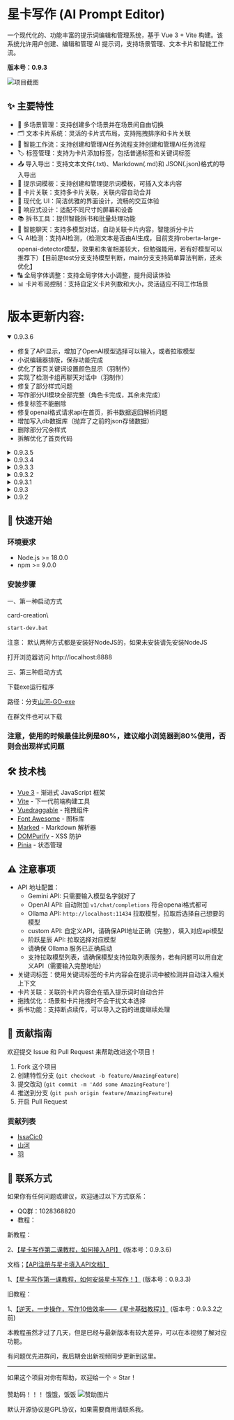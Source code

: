 # 星卡写作 (AI Prompt Editor)

一个现代化的、功能丰富的提示词编辑和管理系统，基于 Vue 3 + Vite 构建。该系统允许用户创建、编辑和管理 AI 提示词，支持场景管理、文本卡片和智能工作流。

**版本号：0.9.3**

![项目截图](./public/yangli.png)

## ✨ 主要特性

- 📝 多场景管理：支持创建多个场景并在场景间自由切换
- 🗂️ 文本卡片系统：灵活的卡片式布局，支持拖拽排序和卡片关联
- 🤖 智能工作流：支持创建和管理AI任务流程支持创建和管理AI任务流程
- 🏷️ 标签管理：支持为卡片添加标签，包括普通标签和关键词标签
- 📤 导入导出：支持文本文件(.txt)、Markdown(.md)和 JSON(.json)格式的导入导出
- 🎯 提示词模板：支持创建和管理提示词模板，可插入文本内容
- 🔗 卡片关联：支持多卡片关联，关联内容自动合并
- 🎨 现代化 UI：简洁优雅的界面设计，流畅的交互体验
- 📱 响应式设计：适配不同尺寸的屏幕和设备
- 📚 拆书工具：提供智能拆书和批量处理功能
- 💬 智能聊天：支持多模型对话，自动关联卡片内容，智能拆分卡片
- 🔍 AI检测：支持AI检测，（检测文本是否由AI生成，目前支持roberta-large-openai-detector模型，效果和朱雀相差较大，但勉强能用，若有好模型可以推荐下）【目前是test分支支持模型判断，main分支支持简单算法判断，还未优化】
- 🔠 全局字体调整：支持全局字体大小调整，提升阅读体验
- 📊 卡片布局控制：支持自定义卡片列数和大小，灵活适应不同工作场景

# 版本更新内容:
<details open>
<summary>0.9.3.6</summary>

- 修复了API显示，增加了OpenAI模型选择可以输入，或者拉取模型
- 小说编辑器排版，保存功能完成
- 优化了首页关键词设置颜色显示（羽制作）
- 实现了检测卡组再聊天对话中（羽制作）
- 修复了部分样式问题
- 写作部分UI模块全部完整（角色卡完成，其余未完成）
- 修复标签不能删除
- 修复openai格式请求api在首页，拆书数据返回解析问题
- 增加写入db数据库（抛弃了之前的json存储数据）
- 删除部分冗余样式
- 拆解优化了首页代码

</details>

<details>
<summary>0.9.3.5</summary>

- 小说编辑器基础版本-为完善
- 修复了拆书无法终止，删除记录后不会处理的bug
- 基本的小说编辑器功能（没上ai功能）
- 手动选择关键词是否附加检索（羽制作）
- 用户可以发送助手的回答（羽制作）
- 可以导出选中拆书的卡片导出txt
- 可以制作卡片组，用来自由组合卡片（羽制作）
- 关键词选择弹窗，可以在选择时打开卡片详情页面进行修改（羽制作）
- 修复了卡片组的bug
- 卡片属性（设置颜色）、关键词选择弹窗，可以在选择时打开卡片详情页面进行修改（ctrl点击关键词跳转到对应卡片）（羽制作）
- 优化了对话卡片关联显示（羽制作）
- 【提示：按住Alt键点击卡片(包括卡组内的卡片)可以直接插入到提示词】
- 【现在删除卡片卡组要有提示，不过按住ctrl键点击删除按钮可以直接删除】

</details>

<details>
<summary>0.9.3.4</summary>

- 增加了提示词下载器，更新了agent增加了agent工作流修改输出任务的功能
- 修复拆书无法加载bug
- 增加显示卡片多少列的功能，可以放大卡片来操作
- 修复关联功能不可以在对话使用，优化了UI
- 修复对话终止问题不能正确终止
- 点击重新处理不会将之前处理的删除，修复重新处理不会流式输出
- 将所有界面配置了路由

</details>

<details>
<summary>0.9.3.3</summary>

- 修复了流式输出（Gemini，自定义(智谱api)，openai(硅基流动)，ollama）
- 修复了导入提示词会报错的bug
- 修复记事本续写功能
- 修复gemini无法使用提示词的bug，无法发送提示词bug
- 修改了拆书章节匹配机制
- 更改数据存储逻辑，完全抛弃前端存储（对话，首页，拆书）
- 修复了提示词批量导出，批量导入功能
- 修复了拆书保存问题
- 增加了内置提示词平台，可以直接下载提示词使用。
- 修复了聊天会话保存问题

</details>

<details>
<summary>0.9.3.2</summary>

- 增加了AI检测功能，检测文本是否由AI生成（目前是test分支支持模型判断，main分支支持简单算法判断，还未优化）
- 修复关联卡功能，在提示词中也能使用
- 优化了保存功能（实时保存）
- 支持流式输出（Gemini，自定义(智谱api)，openai(硅基流动)）
- 修复了导入提示词会报错的bug


</details>

<details>
<summary>0.9.3.1</summary>

- 修复了场景无法切换的bug
- 修复了拆书功能无法保存的bug

</details>

<details>
<summary>0.9.3</summary>

- 首页js代码进行封装，优化请求等，提升了速度，并且存储逻辑也进行了统一，丢失概率大大下降。
- 优化了对话的请求逻辑，同样进行了封装，对话时候不会重复发送system，切换提示词只是切换system。
- 修复了大量请求问题，统一了请求逻辑。
- 修复了ollama，LM拉取模型，请求失败问题。

</details>

<details>
<summary>0.9.2</summary>

- 增加了版本号
- 修复刷新后无法本地保存接口数据的bug（经量不要疯狂按f5刷新）
- 增加对话轮数，自定义
- 增加提示词导入功能
- 修复标签功能
- 修复章纲转换为卡片时，无法选择目标场景的bug（同时无法选中所有卡片转化为场景卡片功能）

</details>

## 🚀 快速开始

### 环境要求

- Node.js >= 18.0.0
- npm >= 9.0.0

### 安装步骤

一、第一种启动方式

card-creation\
```bash
start-dev.bat
```

注意：
默认两种方式都是安装好NodeJS的，如果未安装请先安装NodeJS

打开浏览器访问 http://localhost:8888

三、第三种启动方式

下载exe运行程序

路径：分支[山河-GO-exe](https://github.com/XingQiPan/card-creation/tree/shanhe-go-exe)

在群文件也可以下载

### 注意，使用的时候最佳比例是80%，建议缩小浏览器到80%使用，否则会出现样式问题

## 🛠️ 技术栈

- [Vue 3](https://vuejs.org/) - 渐进式 JavaScript 框架
- [Vite](https://vitejs.dev/) - 下一代前端构建工具
- [Vuedraggable](https://github.com/SortableJS/Vue.Draggable) - 拖拽组件
- [Font Awesome](https://fontawesome.com/) - 图标库
- [Marked](https://marked.js.org/) - Markdown 解析器
- [DOMPurify](https://github.com/cure53/DOMPurify) - XSS 防护
- [Pinia](https://pinia.vuejs.org/) - 状态管理

## ⚠️ 注意事项

- API 地址配置：
  - Gemini API: 只需要输入模型名字就好了
  - OpenAI API: 自动附加 `v1/chat/completions` 符合openai格式都可
  - Ollama API: `http://localhost:11434` 拉取模型，拉取后选择自己想要的模型
  - custom API: 自定义API，请确保API地址正确（完整），填入对应api模型
  - 阶跃星辰 API: 拉取选择对应模型
  - 请确保 Ollama 服务已正确启动
  - 支持拉取模型列表，请确保模型支持拉取列表服务，若有问题可以用自定义API（需要输入完整地址）
- 关键词标签：使用关键词标签的卡片内容会在提示词中被检测并自动注入相关上下文
- 卡片关联：关联的卡片内容会在插入提示词时自动合并
- 拖拽优化：场景和卡片拖拽时不会干扰文本选择
- 拆书功能：支持断点续传，可以导入之前的进度继续处理

## 🤝 贡献指南

欢迎提交 Issue 和 Pull Request 来帮助改进这个项目！

1. Fork 这个项目
2. 创建特性分支 (`git checkout -b feature/AmazingFeature`)
3. 提交改动 (`git commit -m 'Add some AmazingFeature'`)
4. 推送到分支 (`git push origin feature/AmazingFeature`)
5. 开启 Pull Request

### 贡献列表

- [IssaCic0](https://github.com/IssaCic0)
- [山河](https://github.com/shanheinfo)
- [羽](https://github.com/xhaskk)

## 📧 联系方式

如果你有任何问题或建议，欢迎通过以下方式联系：

- QQ群：1028368820
- 教程：

新教程：

2、[【星卡写作第二课教程，如何接入API】]() (版本号：0.9.3.6)

文档；[【API注册与星卡填入API文档】](https://rw29psdqbrk.feishu.cn/docx/PLgIdp2N9o1tyjxPhLyc5Mghnbh?from=from_copylink)

1、[【星卡写作第一课教程，如何安装星卡写作！】](https://www.bilibili.com/video/BV1K3XnYrEmK/?share_source=copy_web&vd_source=92632bab5e8514b32ea9f54b8f6199a1) (版本号：0.9.3.3)

旧教程：

1、[【逆天，一步操作，写作10倍效率——《星卡基础教程》】](https://www.bilibili.com/video/BV1WdPFegEpt/?share_source=copy_web&vd_source=92632bab5e8514b32ea9f54b8f6199a1) (版本号：0.9.3.2之前)

本教程虽然才过了几天，但是已经与最新版本有较大差异，可以在本视频了解对应功能。

有问题优先进群问，我后期会出新视频同步更新到这里。


---

如果这个项目对你有帮助，欢迎给一个 ⭐️ Star！

赞助码！！！
饿饿，饭饭
![赞助图片](./public/可爱的赞助码.jpg)

默认开源协议是GPL协议，如果需要商用请联系我。
